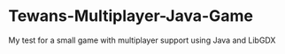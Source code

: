 # Tewans-Multiplayer-Java-Game
My test for a small game with multiplayer support using Java and LibGDX

